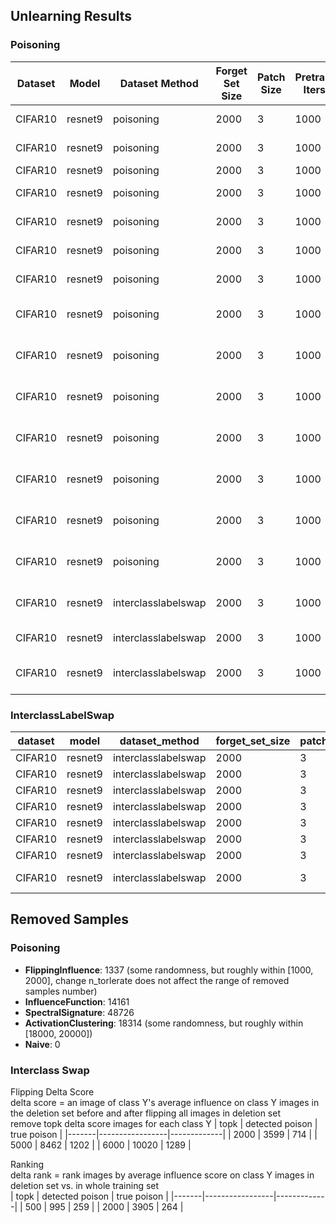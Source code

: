 ## Unlearning Results
### Poisoning
| Dataset | Model   | Dataset Method | Forget Set Size | Patch Size | Pretrain Iters | Unlearn Iter | Pretrain LR | Unlearn Method     | Delete Acc | Delete Err | Manip Acc | Test Acc | Manip Clean Acc | Test Clean Acc | Deletion Size | Unlearn Time           | Train Clean Acc |
|---------|---------|----------------|-----------------|------------|----------------|--------------|-------------|--------------------|------------|------------|-----------|----------|-----------------|----------------|---------------|------------------------|-----------------|
| CIFAR10 | resnet9 | poisoning      | 2000            | 3          | 1000           | 1000         | 0.025       | InfluenceFunction (fine tune)  | 0.288      | 0.796      | 0.2875    | 0.2934   | 0.791           | 0.7978         | 250           | 0                      | 0.83338         |
| CIFAR10 | resnet9 | poisoning      | 2000            | 3          | 1000           | 1000         | 0.025       | InfluenceFunction (exact unlearn) | 0.192      | 0.908      | 0.1715    | 0.1661   | 0.7945          | 0.788          | 250           | 0                      | 0.82924         |
| CIFAR10 | resnet9 | poisoning      | 2000            | 3          | 1000           | 1000         | 0.025       | Naive              | 0.0        | 101.0      | 0.162     | 0.1499   | 0.855           | 0.8576         | 0             | 24.713809919999996      | 0.90816         |
| CIFAR10 | resnet9 | poisoning      | 2000            | 3          | 1000           | 1000         | 0.025       | ActivationClustering (fine tune) | 0.124      | 0.96       | 0.1555    | 0.1418   | 0.806           | 0.7921         | 250           | 0                      | 0.8324          |
| CIFAR10 | resnet9 | poisoning      | 2000            | 3          | 1000           | 1000         | 0.025       | ActivationClustering (exact unlearn) | 0.168      | 0.916      | 0.155     | 0.1638   | 0.776           | 0.7823         | 250           | 0                      | 0.82188         |
| CIFAR10 | resnet9 | poisoning      | 2000            | 3          | 1000           | 1000         | 0.025       | SpectralSignature (fine tune)  | 0.156      | 0.92       | 0.187     | 0.1686   | 0.7795          | 0.767          | 250           | 0                      | 0.79978         |
| CIFAR10 | resnet9 | poisoning      | 2000            | 3          | 1000           | 1000         | 0.025       | SpectralSignature (exact unlearn) | 0.18       | 0.904      | 0.158     | 0.1675   | 0.741           | 0.7451         | 250           | 0                      | 0.78102         |
| CIFAR10 | resnet9 | poisoning      | 2000            | 3          | 1000           | 1000         | 0.025       | FlippingInfluence (fine tune) (n_tolerate=25) | 0.28       | 0.828      | 0.301     | 0.2727   | 0.868           | 0.8806         | 250           | 0                      | 0.93952         |
| CIFAR10 | resnet9 | poisoning      | 2000            | 3          | 1000           | 1000         | 0.025       | FlippingInfluence (n_tolerate=25, fine tune) | 0.26       | 0.814      | 0.278     | 0.2739   | 0.8685          | 0.8703         | 500           | 0                      | 0.92778         |
| CIFAR10 | resnet9 | poisoning      | 2000            | 3          | 1000           | 1000         | 0.025       | FlippingInfluence (n_tolerate=5, fine tune) | 0.182      | 0.888      | 0.2105    | 0.2152   | 0.8785          | 0.8816         | 500           | 0                      | 0.93872         |
| CIFAR10 | resnet9 | poisoning      | 2000            | 3          | 1000           | 1000         | 0.025       | FlippingInfluence (n_tolerate=25, from scratch) | 0.706      | 0.288      | 0.7095    | 0.6717   | 0.8155          | 0.8275         | 500           | 0                      | 0.8807          |
| CIFAR10 | resnet9 | poisoning      | 2000            | 3          | 1000           | 1000         | 0.025       | FlippingInfluence (n_tolerate=25, exact unlearn) | 0.758      | 0.268      | 0.766     | 0.7053   | 0.821           | 0.8346         | 500           | 0                      | 0.88642         |
| CIFAR10 | resnet9 | poisoning      | 2000            | 3          | 1000           | 1000         | 0.025       | FlippingInfluence (n_tolerate=25, from scratch) | 0.792      | 0.248      | 0.7535    | 0.7148   | 0.8195          | 0.8277         | 250           | 0                      | 0.87954         |
| CIFAR10 | resnet9 | poisoning      | 2000            | 3          | 1000           | 1000         | 0.025       | FlippingInfluence (n_tolerate=25, exact unlearn) | 0.556      | 0.504      | 0.5895    | 0.5637   | 0.8185          | 0.8295         | 250           | 0                      | 0.8819          |
| CIFAR10 | resnet9 | interclasslabelswap | 2000         | 3          | 1000           | 1000         | 0.025       | FlippingInfluence (n_tolerate=25, exact unlearn) | 0.516      | 0.516      | 0.477     | 0.5245   | Null            | Null           | 250           | 0                      | 0.83006         |
| CIFAR10 | resnet9 | interclasslabelswap | 2000         | 3          | 1000           | 1000         | 0.025       | Naive, pretrainmodel | 0.0        | 101.0      | 0.701     | 0.7135   | Null            | Null           | 0             | 27.430166348000007      | 0.90222         |
| CIFAR10 | resnet9 | interclasslabelswap | 2000         | 3          | 1000           | 1000         | 0.025       | SwappingInfluence (Y=3, exact unlearn) | 0.0        | 0.0        | 0.449     | 0.4505   | Null            | Null           | 250           | 0                      | 0.66724         |


### InterclassLabelSwap
| dataset | model  | dataset_method       | forget_set_size | patch_size | pretrain_iters | pretrain_lr | unlearn_method                      | exp_name  | delete_acc | delete_err | manip_acc | test_acc | test_retain_acc | deletion_size | unlearn_time          | train_clean_acc |   threshold  | num_topk  |   class  |    removed_samples   |
|---------|--------|----------------------|-----------------|------------|----------------|-------------|-------------------------------------|-----------|------------|------------|------------|----------|-----------------|----------------|-----------------------|-----------------|-----------------|-----------------|-----------------|-----------------|
| CIFAR10 | resnet9 | interclasslabelswap | 2000            | 3          | 1000           | 0.025       | Naive                               | pretrainmodel | 0.0        | 101.0      | 0.701      | 0.7135   | 0.887625        | 0              | 27.430166348000007   | 0.90222         |    Null  |   Null   | Null |   0       |
| CIFAR10 | resnet9 | interclasslabelswap | 2000            | 3          | 1000           | 0.025       | SwappingInfluence | exact unlearn       | 0.68       | 0.68       | 0.523      | 0.621    | 0.82925         | 250            | 0                     | 0.83846         |   50000     | Null  | 3  |   1     |
| CIFAR10	 | resnet9	| interclasslabelswap	 | 2000	| 3	    | 1000	   | 0.025	   | SwappingInfluence	| exact unlearn	| 0.456 | 	0.456	 | 0.537	  | 0.641	     |  0.850875	  | 250	   |  0	   |  0.8586  |  10000  |  Null  |  3 |  21  |
CIFAR10	 | resnet9  |	interclasslabelswap	|  2000	  | 3	  | 1000	   |  0.025	    | SwappingInfluence	| exact unlearn	 |  0.472	|  0.472	 |  0.5285	 |  0.623	  |   0.857	  |   250	  |   0	   |   0.862   | Null   |  500  |   3 |   500    |
| CIFAR10	   | resnet9	 | interclasslabelswap	| 2000	  | 3	  | 1000	  | 0.025	  | SwappingInfluence	 | exact unlearn	|  0.52	 |  0.52	  |  0.5225	  |  0.6185	 |  0.854875	  |  250	  |  0	  |  0.86028  | 10000  | Null  | 5  | 5  |
| CIFAR10	  | resnet9	 | interclasslabelswap	| 2000	 | 3	 | 1000	 | 0.025	 | SwappingInfluence	| exact unlearn	 | 0.4	 |  0.4	  |  0.538	  |  0.6315	  |  0.86	  |  250	 |   0	 |  0.86188  | Null   |  100  |  5  | 100 |
CIFAR10	 | resnet9	|  interclasslabelswap	|  2000	  |  3	  |  1000	  |  0.025	|  SwappingInfluence	| exact unlearn |	0.584	  |  0.584	  |  0.469	  |  0.5495	 | 	0.853	  |  250	  |  0	  |  0.84428  | 10000  | Null  | 3, 5 |  2  |
| CIFAR10 | resnet9 | interclasslabelswap | 2000 | 3 | 1000 | 0.025 | directly remove manip_idx | exact unlearn | 0.412 | 0.412 | 0.699 | 0.7 | 0.86475 | 250 | 0 | 0.88626 | - | - | - | - |

## Removed Samples
### Poisoning
- **FlippingInfluence**: 1337 (some randomness, but roughly within [1000, 2000], change n_torlerate does not affect the range of removed samples number)
- **InfluenceFunction**: 14161 
- **SpectralSignature**: 48726
- **ActivationClustering**: 18314 (some randomness, but roughly within [18000, 20000])
- **Naive**: 0
  
### Interclass Swap
Flipping Delta Score \
delta score = an image of class Y's average influence on class Y images in the deletion set before and after flipping all images in deletion set \
remove topk delta score images for each class Y 
| topk  | detected poison | true poison |
|-------|-----------------|-------------|
| 2000  | 3599            | 714         |
| 5000  | 8462            | 1202        |
| 6000  | 10020           | 1289        |

Ranking \
delta rank = rank images by average influence score on class Y images in deletion set vs. in whole training set \
| topk  | detected poison | true poison |
|-------|-----------------|-------------|
| 500   | 995             | 259         |
| 2000  | 3905            | 264         |

